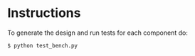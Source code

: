 # Instructions

To generate the design and run tests for each component do:

```bash
$ python test_bench.py
```
